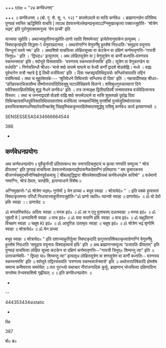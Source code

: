 +++
title = "२७ कर्णवेधनम्"

+++
॥ कर्णवेधनम् ॥ (बो. गृ. शे. सू. १. १२) “ सप्तमेऽष्टमे वा मासि कर्णवेधः । ब्राह्मणानन्नेन परिविष्य पुण्याहं स्वस्ति ऋद्धिमिति वाचयि | त्वाऽथ देवयजनोल्लेखनप्रभृत्याऽऽग्निमुखात्कृत्वा पक्वाज्जुहोति- 'श्रोत्रेण भद्रम्' इति पुरोनुवाक्यामनूच्य 'येन प्राच्यै' इति

याज्यया जुहोति। अथाज्याहुतीरुपजुहोति-प्राणो रक्षति विश्वमेजत्' इत्येतेनानुवाकेन प्रत्यूचम् । स्विष्टकृत्प्रभृति सिद्धमा-1 धेनुवरप्रदानात् । अथारोणाग्निं वेणुपर्णेषु हुतशेषं निदधाति-'समुद्राय वयुनाय सिन्धूनां पतये नमः' इति । अथाशिषो वाचयित्वा लोहितसूच्या वा कंटकेन वा दक्षिणं कर्णमातृणत्ति-'गायत्री त्रिनुप्० ' इति । 'द्विपदा०' इत्युत्तरम् । अथ लोहितसूत्रेण वा ] वेणुसूत्रेण वा कर्णौ बध्नाति-वरुणस्य स्कम्भनमास' इति। श्वोभूते विस्रसयति- 'वरुणस्य स्कम्भसर्जनमसि' इति। सूत्रेण वा वेणुकाण्डेन वा वर्धयति"। निर्णयसिन्धौ श्रीधरः-'मासे षष्ठे सप्तमे वाष्टमे वा वेध्यौ कर्णों द्वादशे षोडशेह्नि। मध्ये । वाह्नः पूर्वभागेन रात्रौ नक्षत्रे द्वे द्वे तिथी वर्जयित्वा' इति । दिवा नक्षत्रद्वयतिथिद्वययोः सन्धिर्यत्रापतति तद्दिनं वय॑मित्यर्थः। तथा च मुहूर्तशतके--- 'श्रुतिवेधने तिथिभयोः सन्धिश्च वो दिवा' इति । नक्षत्रादींश्चाह श्रीधरः- “हरिहरकरचित्रासौम्य पौष्णोत्तरार्यादितिवसुषु घटालीसिंहवये विलग्ने। शशिबुधगुरुकाव्यानां दिने पर्वरिक्तारहिततिथिषु शुद्ध नैधने कर्णवेधः' इति । तत्र जन्मङ्क्ष द्वितीयादिवर्षे जन्ममासश्च वर्जयेदित्यन्यत्र विस्तरः । तथा च जननाद्वादशे षोडशे वाह्नि षष्ठे सप्तमेऽष्टमे वा मासि शुक्लपक्षे पूर्वाह्न दिवा तिथिनक्षत्रसन्धिपूर्वरिक्ततिथिपापवारांश्च वर्जयित्वा जन्मक्षवर्जितेषु मृगशीर्षा पुनर्वसुतिष्योत्तरात्रय हस्तचित्राश्रवणधनिष्ठारेवतीनक्षत्रेषु सिंहवृश्चिककुम्भरहितेष्वष्टमशुद्धेषु राशिषु कर्णवेधः कार्य इत्यवगम्यते ॥

SENSESSESAS434666664544

386

+
## कर्णवेधनप्रयोगः
अथ कर्णवधनप्रयोगः॥ पूर्वेचुर्नान्दी प्रतिसरबन्ध श्वः स्नानादिचतुष्टयं च कृत्वा गणपतिं सम्पूज्य " श्रोत्रं प्रीयताम्" इति पुण्याहं वाचयित्वा देवयजनोलखनाद्यौपासनैकदेशाग्निं प्रतिष्ठाप्य “ मम कुमारकस्य बीजगर्भसमुद्भवैनोनिबर्हणपूर्वकमायुः | श्रीबलवृद्धिद्वारा श्रीपरमेश्वरप्रीत्यर्थ कर्णवेधनहोम करिष्ये" ॥ वर्धमानो नामाग्निः, श्रोत्रं देवता, चरुर्हविः, इत्यन्वाधाने विशेषः॥

अग्निमुखान्ते-“ॐ श्रोत्रेण भद्रम्० गुणोमों ३ येन प्राच्या ० बभूव स्वाहा । श्रोत्रायेदं० " । इति पक्कं हुत्वावत्तं स्विष्टकृतमन्तः परिधौ निधायाज्याहुतीरुपजुहोति-“ॐ प्राणो रक्षति० व्यानशे स्वाहा ॥ प्राणायेदं० ॥ ॐ यो देवो हविः स्वाहा ।। प्राणायेद ॥

ॐ मनसश्चित्तेदं० अग्रियः स्वाहा ॥ मनस इदं० ॥ ॐ आ न एतु पुरश्चरम् दधत्स्वाहा ॥ मनस इदं० ॥ ॐ जुषती मे | अनपायिनी स्वाहा ॥ वाच इदं० ॥ ॐ यया रूपाणि हविः स्वाहा ॥ वाच इदं० ॥ ॐ चक्षुर्देवानां विचक्षण स्वाहा ॥ चक्षुष KI इदं० ॥ ॐ आयुरिन्नः उतामृतः स्वाहा ॥ चक्षुष इदं० ॥ ॐ श्रोत्रेण भद्रं शृणोमि स्वाहा ॥ श्रोत्रायेदं० ॥ ॐ येन प्राच्या

बभूव स्वाहा ॥ श्रोत्रायेद० " इति दशाज्याहुतीर्तुत्वा स्विष्टकृदादि प्रागुत्तरपरिषेकात्कृत्वाग्रेणाग्निं वेणुपर्णेषु हुतशेषं निदधाति ‘समुद्राय वयुनायः विश्वाहामर्त्य हविः' इति ॥ अथ ब्राह्मणान्सम्पूज्य “प्रजापतिः प्रीयताम्" इति पुण्याहं वाचयित्वा लोहित सूच्या कटकेन वा दक्षिणं कर्णमातृणत्ति--"गायत्री त्रिभुप्० शिम्यन्तु त्वा” इति ॥ उत्तरकर्णमपि- " द्विपदा या० शिम्यन्तु त्वा” इत्यातृध लोहितसूत्रेण वा शणसूत्रेण वा कर्णौ बध्नाति-- वरुणस्य स्कम्भनमसि' इति ॥ श्वोभूते तद्विस्त्रंसयति 'वरुणस्य स्कम्भसर्जनमासे' इति ॥ अथोत्तरपरिषेकादि होमशेष समाप्य कर्मेश्वराय समर्पयेत् ॥ ततः पुरन्ध्यो यथाचार नीरांजनादिकं कुर्युः, ब्राह्मणान् भोजयित्वा दक्षिणादिना सन्तोष्य तेभ्यश्चाशिषो गृह्णीयात् ॥ ॥ इति कर्णवेधनप्रयोगः ॥

-

--

444353434sistatic

-

Re

387

बो० ब्र०